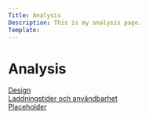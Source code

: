 ```yaml
---
Title: Analysis
Description: This is my analysis page.
Template: 
---
```


Analysis
==========================

<div class="box">
<a href="%base_url%?analysis/03_design_principles">Design</a>
</div>

<div class="box">
<a href="%base_url%?analysis/02_load">Laddningstider och användbarhet</a>
</div>

<div class="box">
<a href="%base_url%?analysis/03_design_principles_v2">Placeholder</a>
</div>